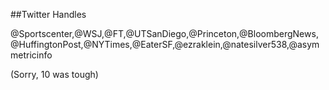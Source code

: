 ##Twitter Handles

@Sportscenter,@WSJ,@FT,@UTSanDiego,@Princeton,@BloombergNews,@HuffingtonPost,@NYTimes,@EaterSF,@ezraklein,@natesilver538,@asymmetricinfo

(Sorry, 10 was tough)

